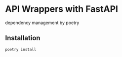 # API Wrappers with FastAPI

dependency management by poetry

## Installation

```bash
poetry install
```

